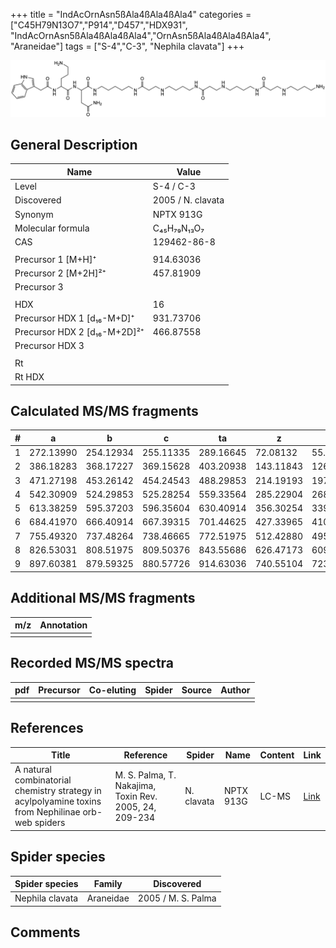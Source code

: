 +++
title = "IndAcOrnAsn5ßAla4ßAla4ßAla4"
categories = ["C45H79N13O7","P914","D457","HDX931",
"IndAcOrnAsn5ßAla4ßAla4ßAla4","OrnAsn5ßAla4ßAla4ßAla4",
"Araneidae"]
tags = ["S-4","C-3",
"Nephila clavata"]
+++

![](/img/IndAcOrnAsn5bAla4bAla4bAla4.png)

## General Description

| Name                         | Value             |
|------------------------------|-------------------|
| Level                        | S-4 / C-3                |
| Discovered                   | 2005 / N. clavata |
| Synonym                      | NPTX 913G         |
| Molecular formula            | C₄₅H₇₉N₁₃O₇       |
| CAS                          | 129462-86-8       |
|                              |                   |
| Precursor 1 [M+H]⁺           | 914.63036         |
| Precursor 2 [M+2H]²⁺         | 457.81909         |
| Precursor 3                  |                   |
|                              |                   |
| HDX                          | 16                |
| Precursor HDX 1 [d₁₆-M+D]⁺   | 931.73706         |
| Precursor HDX 2 [d₁₆-M+2D]²⁺ | 466.87558         |
| Precursor HDX 3              |                   |
|                              |                   |
| Rt                           |                   |
| Rt HDX                       |                   |

## Calculated MS/MS fragments

| # | a         | b         | c         | ta        | z         | y         | tz        |
|---|-----------|-----------|-----------|-----------|-----------|-----------|-----------|
| 1 | 272.13990 | 254.12934 | 255.11335 | 289.16645 | 72.08132  | 55.05477  | 89.10787  |
| 2 | 386.18283 | 368.17227 | 369.15628 | 403.20938 | 143.11843 | 126.09188 | 160.14498 |
| 3 | 471.27198 | 453.26142 | 454.24543 | 488.29853 | 214.19193 | 197.16538 | 231.21848 |
| 4 | 542.30909 | 524.29853 | 525.28254 | 559.33564 | 285.22904 | 268.20249 | 302.25559 |
| 5 | 613.38259 | 595.37203 | 596.35604 | 630.40914 | 356.30254 | 339.27599 | 373.32909 |
| 6 | 684.41970 | 666.40914 | 667.39315 | 701.44625 | 427.33965 | 410.31310 | 444.36620 |
| 7 | 755.49320 | 737.48264 | 738.46665 | 772.51975 | 512.42880 | 495.40225 | 529.45535 |
| 8 | 826.53031 | 808.51975 | 809.50376 | 843.55686 | 626.47173 | 609.44518 | 643.49828 |
| 9 | 897.60381 | 879.59325 | 880.57726 | 914.63036 | 740.55104 | 723.52449 | 757.57759 |

## Additional MS/MS fragments

| m/z       | Annotation |
|-----------|------------|
|           |            |

## Recorded MS/MS spectra

| pdf | Precursor | Co-eluting | Spider | Source | Author |
|-----|-----------|------------|--------|--------|--------|
|     |           |            |        |        |        |

## References

| Title                                                                                              | Reference                                              | Spider     | Name      | Content | Link                                                              |
|----------------------------------------------------------------------------------------------------|--------------------------------------------------------|------------|-----------|---------|-------------------------------------------------------------------|
| A natural combinatorial chemistry strategy in acylpolyamine toxins from Nephilinae orb-web spiders | M. S. Palma, T. Nakajima, Toxin Rev. 2005, 24, 209-234 | N. clavata | NPTX 913G | LC-MS   | [Link](https://www.tandfonline.com/doi/abs/10.1081/TXR-200057857) |

## Spider species

| Spider species  | Family    | Discovered         |
|-----------------|-----------|--------------------|
| Nephila clavata | Araneidae | 2005 / M. S. Palma |

## Comments